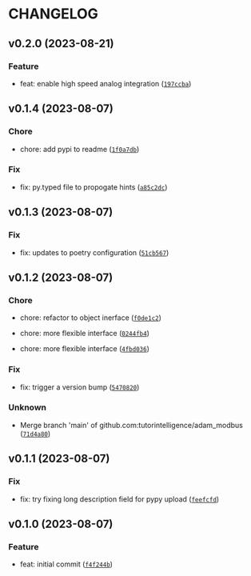 # CHANGELOG



## v0.2.0 (2023-08-21)

### Feature

* feat: enable high speed analog integration ([`197ccba`](https://github.com/tutorintelligence/adam-modbus/commit/197ccbad6831db7f030462ddc468ab6d996ad7c6))


## v0.1.4 (2023-08-07)

### Chore

* chore: add pypi to readme ([`1f0a7db`](https://github.com/tutorintelligence/adam-modbus/commit/1f0a7dbcd2ec8a30cc8905f17d0f08040282ce27))

### Fix

* fix: py.typed file to propogate hints ([`a85c2dc`](https://github.com/tutorintelligence/adam-modbus/commit/a85c2dcc6244a55a61a4692fc25571ed3048fda8))


## v0.1.3 (2023-08-07)

### Fix

* fix: updates to poetry configuration ([`51cb567`](https://github.com/tutorintelligence/adam-modbus/commit/51cb567d332befadca1fc656bf49189553694049))


## v0.1.2 (2023-08-07)

### Chore

* chore: refactor to object inerface ([`f0de1c2`](https://github.com/tutorintelligence/adam-modbus/commit/f0de1c2e432ded96b75b96401032a57d797f1c7c))

* chore: more flexible interface ([`0244fb4`](https://github.com/tutorintelligence/adam-modbus/commit/0244fb4cc61024a71a3dda761798b64b6afafc30))

* chore: more flexible interface ([`4fbd036`](https://github.com/tutorintelligence/adam-modbus/commit/4fbd03656afadc859f624f88e7e455d3b9596efb))

### Fix

* fix: trigger a version bump ([`5470820`](https://github.com/tutorintelligence/adam-modbus/commit/54708204fbdff430c2b43cc5a0be23be0ce84831))

### Unknown

* Merge branch &#39;main&#39; of github.com:tutorintelligence/adam_modbus ([`71d4a80`](https://github.com/tutorintelligence/adam-modbus/commit/71d4a805b874d08b5610790404143cc36713e89e))


## v0.1.1 (2023-08-07)

### Fix

* fix: try fixing long description field for pypy upload ([`feefcfd`](https://github.com/tutorintelligence/adam-modbus/commit/feefcfdffd61e14cb3f5bbe4dcaec2ee351e97ea))


## v0.1.0 (2023-08-07)

### Feature

* feat: initial commit ([`f4f244b`](https://github.com/tutorintelligence/adam-modbus/commit/f4f244b707136758175baf0ace424d4fca905677))
